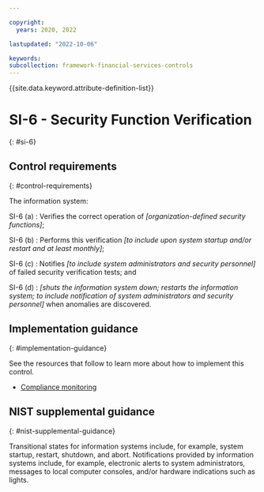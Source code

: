 ```yaml
---

copyright:
  years: 2020, 2022

lastupdated: "2022-10-06"

keywords: 
subcollection: framework-financial-services-controls
---
```


{{site.data.keyword.attribute-definition-list}}

               
# SI-6 - Security Function Verification
{: #si-6}

## Control requirements
{: #control-requirements}

The information system:

SI-6 (a)
    : Verifies the correct operation of _[organization-defined security functions]_;

SI-6 (b)
    : Performs this verification _[to include upon system startup and/or restart and at least monthly]_;

SI-6 (c)
    : Notifies _[to include system administrators and security personnel]_ of failed security verification tests; and

SI-6 (d)
    : _[shuts the information system down; restarts the information system; to include notification of system administrators and security personnel]_ when anomalies are discovered.

## Implementation guidance
{: #implementation-guidance}

See the resources that follow to learn more about how to implement this control.

- [Compliance monitoring](/docs/framework-financial-services?topic=framework-financial-services-shared-monitoring-compliance)

## NIST supplemental guidance
{: #nist-supplemental-guidance}

Transitional states for information systems include, for example, system startup, restart, shutdown, and abort. Notifications provided by information systems include, for example, electronic alerts to system administrators, messages to local computer consoles, and/or hardware indications such as lights.





